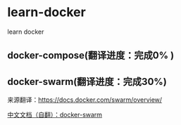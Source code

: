 # learn-docker
learn docker

## docker-compose(翻译进度：完成0% )
## docker-swarm(翻译进度：完成30%)
来源翻译：https://docs.docker.com/swarm/overview/

[中文文档（自翻）：docker-swarm](/docs/docker-swarm.md)